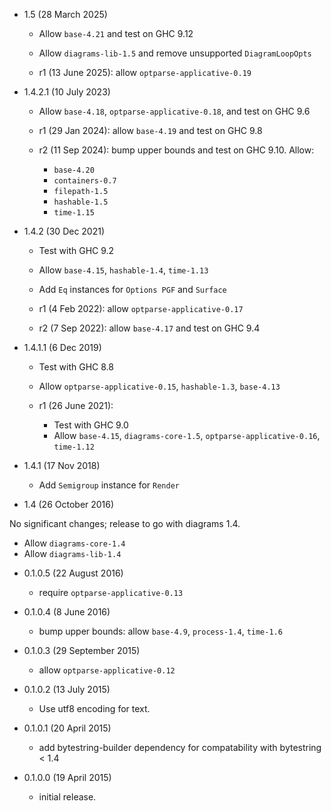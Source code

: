 * 1.5 (28 March 2025)

  - Allow `base-4.21` and test on GHC 9.12
  - Allow `diagrams-lib-1.5` and remove unsupported `DiagramLoopOpts`

  - r1 (13 June 2025): allow `optparse-applicative-0.19`

* 1.4.2.1 (10 July 2023)

  - Allow `base-4.18`, `optparse-applicative-0.18`, and test on GHC 9.6

  - r1 (29 Jan 2024): allow `base-4.19` and test on GHC 9.8
  - r2 (11 Sep 2024): bump upper bounds and test on GHC 9.10. Allow:
      - `base-4.20`
      - `containers-0.7`
      - `filepath-1.5`
      - `hashable-1.5`
      - `time-1.15`

* 1.4.2 (30 Dec 2021)

  - Test with GHC 9.2
  - Allow `base-4.15`, `hashable-1.4`, `time-1.13`
  - Add `Eq` instances for `Options PGF` and `Surface`

  - r1 (4 Feb 2022): allow `optparse-applicative-0.17`
  - r2 (7 Sep 2022): allow `base-4.17` and test on GHC 9.4

* 1.4.1.1 (6 Dec 2019)

  - Test with GHC 8.8
  - Allow `optparse-applicative-0.15`, `hashable-1.3`, `base-4.13`

  - r1 (26 June 2021):
      - Test with GHC 9.0
      - Allow `base-4.15`, `diagrams-core-1.5`, `optparse-applicative-0.16`, `time-1.12`

* 1.4.1 (17 Nov 2018)

  - Add `Semigroup` instance for `Render`

* 1.4 (26 October 2016)

No significant changes; release to go with diagrams 1.4.

  - Allow `diagrams-core-1.4`
  - Allow `diagrams-lib-1.4`

* 0.1.0.5 (22 August 2016)

  - require `optparse-applicative-0.13`

* 0.1.0.4 (8 June 2016)

  - bump upper bounds: allow `base-4.9`, `process-1.4`, `time-1.6`

* 0.1.0.3 (29 September 2015)

  - allow `optparse-applicative-0.12`

* 0.1.0.2 (13 July 2015)

  - Use utf8 encoding for text.

* 0.1.0.1 (20 April 2015)

  - add bytestring-builder dependency for compatability with bytestring
    < 1.4

* 0.1.0.0 (19 April 2015)

  - initial release.
